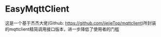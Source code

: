 # EasyMqttClient
这是一个基于杰杰大佬(Github: https://github.com/jiejieTop/mqttclient)所封装的mqttclient精简调用接口版本，进一步降低了使用者的门槛
